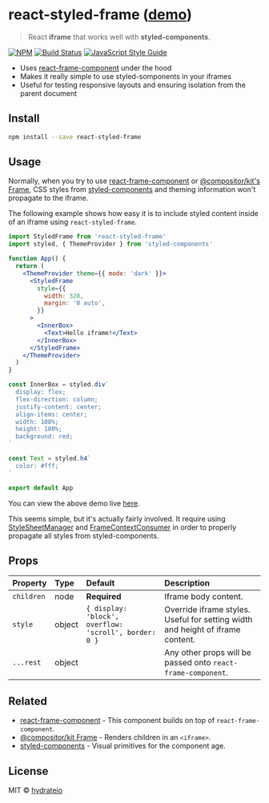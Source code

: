 # react-styled-frame ([demo](https://hydrateio.github.io/react-styled-frame/))

> React **iframe** that works well with **styled-components**.

[![NPM](https://img.shields.io/npm/v/react-styled-frame.svg)](https://www.npmjs.com/package/react-styled-frame) [![Build Status](https://travis-ci.com/hydrateio/react-styled-frame.svg?branch=master)](https://travis-ci.com/hydrateio/react-styled-frame) [![JavaScript Style Guide](https://img.shields.io/badge/code_style-standard-brightgreen.svg)](https://standardjs.com)

- Uses [react-frame-component](https://github.com/ryanseddon/react-frame-component) under the hood
- Makes it really simple to use styled-somponents in your iframes
- Useful for testing responsive layouts and ensuring isolation from the parent document

## Install

```bash
npm install --save react-styled-frame
```

## Usage

Normally, when you try to use [react-frame-component](https://github.com/ryanseddon/react-frame-component) or [@compositor/kit's Frame](https://github.com/c8r/kit/blob/master/docs/Frame.md), CSS styles from [styled-components](https://github.com/styled-components/styled-components) and theming information won't propagate to the iframe.

The following example shows how easy it is to include styled content inside of an iframe using `react-styled-frame`.

```jsx
import StyledFrame from 'react-styled-frame'
import styled, { ThemeProvider } from 'styled-components'

function App() {
  return (
    <ThemeProvider theme={{ mode: 'dark' }}>
      <StyledFrame
        style={{
          width: 320,
          margin: '0 auto',
        }}
      >
        <InnerBox>
          <Text>Hello iframe!</Text>
        </InnerBox>
      </StyledFrame>
    </ThemeProvider>
  )
}

const InnerBox = styled.div`
  display: flex;
  flex-direction: column;
  justify-content: center;
  align-items: center;
  width: 100%;
  height: 100%;
  background: red;
`

const Text = styled.h4`
  color: #fff;
`

export default App
```

You can view the above demo live [here](https://hydrateio.github.io/react-styled-frame).

This seems simple, but it's actually fairly involved. It require using [StyleSheetManager](https://github.com/styled-components/styled-components/pull/1491) and [FrameContextConsumer](https://github.com/ryanseddon/react-frame-component#accessing-the-iframes-window-and-document) in order to properly propagate all styles from styled-components.

## Props

| Property   | Type   | Default                                               | Description                                                                    |
| :--------- | :----- | :---------------------------------------------------- | :----------------------------------------------------------------------------- |
| `children` | node   | **Required**                                          | Iframe body content.                                                           |
| `style`    | object | `{ display: 'block', overflow: 'scroll', border: 0 }` | Override iframe styles. Useful for setting width and height of iframe content. |
| `...rest`  | object |                                                       | Any other props will be passed onto `react-frame-component`.                   |

## Related

- [react-frame-component](https://github.com/ryanseddon/react-frame-component) - This component builds on top of `react-frame-component`.
- [@compositor/kit Frame](https://github.com/c8r/kit/blob/master/docs/Frame.md) - Renders children in an `<iframe>`.
- [styled-components](https://github.com/styled-components/styled-components) - Visual primitives for the component age.

## License

MIT © [hydrateio](https://github.com/hydrateio)
